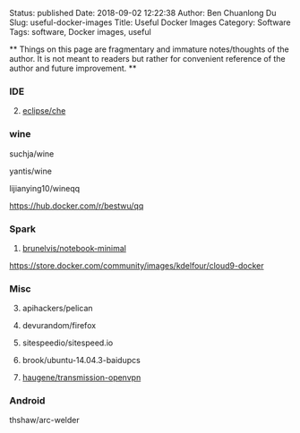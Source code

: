 Status: published
Date: 2018-09-02 12:22:38
Author: Ben Chuanlong Du
Slug: useful-docker-images
Title: Useful Docker Images
Category: Software
Tags: software, Docker images, useful

**
Things on this page are
fragmentary and immature notes/thoughts of the author.
It is not meant to readers
but rather for convenient reference of the author and future improvement.
**

### IDE

2. [eclipse/che](https://hub.docker.com/r/eclipse/che/)


### wine 

suchja/wine 

yantis/wine 

lijianying10/wineqq

https://hub.docker.com/r/bestwu/qq


### Spark

1. [brunelvis/notebook-minimal](https://hub.docker.com/r/brunelvis/notebook-minimal/)

https://store.docker.com/community/images/kdelfour/cloud9-docker

### Misc

3. apihackers/pelican

5. devurandom/firefox

7. sitespeedio/sitespeed.io

8. brook/ubuntu-14.04.3-baidupcs

2. [haugene/transmission-openvpn](https://hub.docker.com/r/haugene/transmission-openvpn/)


### Android 

thshaw/arc-welder 
